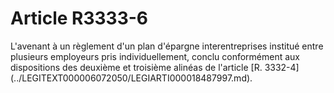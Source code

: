 # Article R3333-6

<div align="left">
  L'avenant à un règlement d'un plan d'épargne interentreprises institué entre plusieurs employeurs pris individuellement, conclu conformément aux dispositions des deuxième et troisième alinéas de l'article [R. 3332-4](../LEGITEXT000006072050/LEGIARTI000018487997.md).<br />